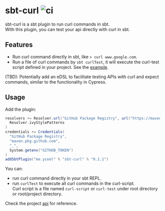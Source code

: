 # sbt-curl ![ci](https://github.com/reminia/sbt-curl/actions/workflows/ci.yml/badge.svg)

sbt-curl is a sbt plugin to run curl commands in sbt. <br/>
With this plugin, you can test your api directly with curl in sbt.

## Features

* Run curl command directly in sbt, like `> curl www.google.com`.
* Run a file of curl commands by `sbt curlTest`, it will execute the curl-test script defined in your project.
  See the [example](src/sbt-test/sbt-curl/simple/curl-test).

(TBD): Potentially add an eDSL to facilitate testing APIs with curl and expect commands, similar to the functionality in Cypress.

## Usage

Add the plugin:

```scala
resolvers += Resolver.url("GitHub Package Registry", url("https://maven.pkg.github.com/reminia/_"))(
  Resolver.ivyStylePatterns
)
credentials += Credentials(
  "GitHub Package Registry",
  "maven.pkg.github.com",
  "_",
  System.getenv("GITHUB_TOKEN")
)
addSbtPlugin("me.yceel" % "sbt-curl" % "0.1.1")
```

You can:
* run curl command directly in your sbt REPL.
* run `curlTest` to execute all curl commands in the curl-script. <br/>
  Curl script is a file named `curl-script` or `curl-test` under root directory
  or root/project directory.

Check the project [api](src/sbt-test/sbt-curl/api/curl-test) for reference.
